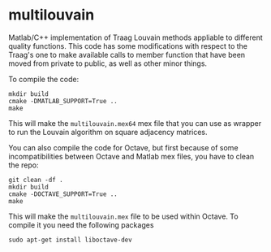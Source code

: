 # multilouvain
Matlab/C++ implementation of Traag Louvain methods appliable to different quality functions. This code has some modifications with respect to the Traag's one to make available calls to member function that have been moved from private to public, as well as other minor things.

To compile the code:

    mkdir build
    cmake -DMATLAB_SUPPORT=True ..
    make

This will make the `multilouvain.mex64` mex file that you can use as wrapper to run the Louvain algorithm on square adjacency matrices.

You can also compile the code for Octave, but first because of some incompatibilities between Octave and Matlab mex files, you have to clean the repo:

    git clean -df .
    mkdir build
    cmake -DOCTAVE_SUPPORT=True ..
    make

This will make the `multilouvain.mex` file to be used within Octave. To compile it you need the following packages

    sudo apt-get install liboctave-dev
